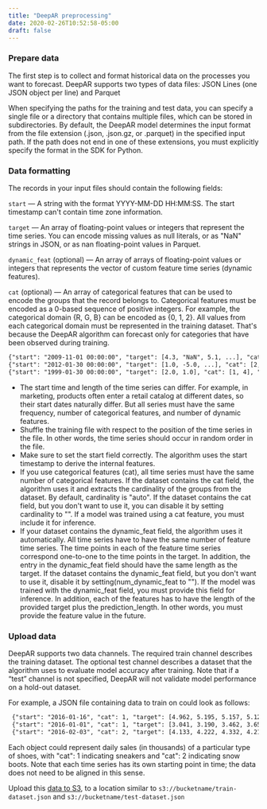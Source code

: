 ```yaml
---
title: "DeepAR preprocessing"
date: 2020-02-26T10:52:58-05:00
draft: false
---
```


### Prepare data

The first step is to collect and format historical data on the processes you want to forecast. DeepAR supports two types of data files: JSON Lines (one JSON object per line) and Parquet

When specifying the paths for the training and test data, you can specify a single file or a directory that contains multiple files, which can be stored in subdirectories. By default, the DeepAR model determines the input format from the file extension (.json, .json.gz, or .parquet) in the specified input path. If the path does not end in one of these extensions, you must explicitly specify the format in the SDK for Python.


### Data formatting
The records in your input files should contain the following fields:

```start``` — A string with the format YYYY-MM-DD HH:MM:SS. The start timestamp can't contain time zone information.

```target``` — An array of floating-point values or integers that represent the time series. You can encode missing values as null literals, or as "NaN" strings in JSON, or as nan floating-point values in Parquet.

```dynamic_feat``` (optional) — An array of arrays of floating-point values or integers that represents the vector of custom feature time series (dynamic features).

```cat``` (optional) — An array of categorical features that can be used to encode the groups that the record belongs to. Categorical features must be encoded as a 0-based sequence of positive integers. For example, the categorical domain {R, G, B} can be encoded as {0, 1, 2}. All values from each categorical domain must be represented in the training dataset. That's because the DeepAR algorithm can forecast only for categories that have been observed during training.

```html
{"start": "2009-11-01 00:00:00", "target": [4.3, "NaN", 5.1, ...], "cat": [0, 1], "dynamic_feat": [[1.1, 1.2, 0.5, ...]]}
{"start": "2012-01-30 00:00:00", "target": [1.0, -5.0, ...], "cat": [2, 3], "dynamic_feat": [[1.1, 2.05, ...]]}
{"start": "1999-01-30 00:00:00", "target": [2.0, 1.0], "cat": [1, 4], "dynamic_feat": [[1.3, 0.4]]}
```

- The start time and length of the time series can differ. For example, in marketing, products often enter a retail catalog at different dates, so their start dates naturally differ. But all series must have the same frequency, number of categorical features, and number of dynamic features.
- Shuffle the training file with respect to the position of the time series in the file. In other words, the time series should occur in random order in the file.
- Make sure to set the start field correctly. The algorithm uses the start timestamp to derive the internal features.
- If you use categorical features (cat), all time series must have the same number of categorical features. If the dataset contains the cat field, the algorithm uses it and extracts the cardinality of the groups from the dataset. By default, cardinality is "auto". If the dataset contains the cat field, but you don't want to use it, you can disable it by setting cardinality to "". If a model was trained using a cat feature, you must include it for inference.
- If your dataset contains the dynamic_feat field, the algorithm uses it automatically. All time series have to have the same number of feature time series. The time points in each of the feature time series correspond one-to-one to the time points in the target. In addition, the entry in the dynamic_feat field should have the same length as the target. If the dataset contains the dynamic_feat field, but you don't want to use it, disable it by setting(num_dynamic_feat to ""). If the model was trained with the dynamic_feat field, you must provide this field for inference. In addition, each of the features has to have the length of the provided target plus the prediction_length. In other words, you must provide the feature value in the future.

### Upload data

DeepAR supports two data channels. The required train channel describes the training dataset. The optional test channel describes a dataset that the algorithm uses to evaluate model accuracy after training. Note that if a “test” channel is not specified, DeepAR will not validate model performance on a hold-out dataset.

For example, a JSON file containing data to train on could look as follows:

```html
 {"start": "2016-01-16", "cat": 1, "target": [4.962, 5.195, 5.157, 5.129, 5.035, ...]}
 {"start": "2016-01-01", "cat": 1, "target": [3.041, 3.190, 3.462, 3.655, 4.114, ...]}
 {"start": "2016-02-03", "cat": 2, "target": [4.133, 4.222, 4.332, 4.216, 4.256, ...]}
```

Each object could represent daily sales (in thousands) of a particular type of shoes, with "cat": 1 indicating sneakers and "cat": 2 indicating snow boots. Note that each time series has its own starting point in time; the data does not need to be aligned in this sense.

Upload this [data to S3](../uploadtos3), to a location similar to ```s3://bucketname/train-dataset.json``` and ```s3://bucketname/test-dataset.json```
